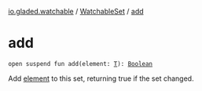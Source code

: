 [io.gladed.watchable](../index.md) / [WatchableSet](index.md) / [add](./add.md)

# add

`open suspend fun add(element: `[`T`](index.md#T)`): `[`Boolean`](https://kotlinlang.org/api/latest/jvm/stdlib/kotlin/-boolean/index.html)

Add [element](add.md#io.gladed.watchable.WatchableSet$add(io.gladed.watchable.WatchableSet.T)/element) to this set, returning true if the set changed.

